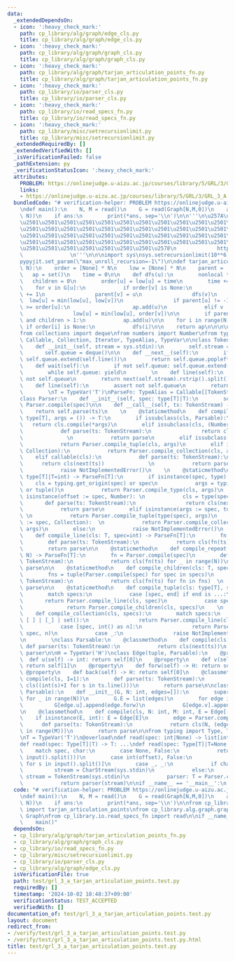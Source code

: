 ```yaml
---
data:
  _extendedDependsOn:
  - icon: ':heavy_check_mark:'
    path: cp_library/alg/graph/edge_cls.py
    title: cp_library/alg/graph/edge_cls.py
  - icon: ':heavy_check_mark:'
    path: cp_library/alg/graph/graph_cls.py
    title: cp_library/alg/graph/graph_cls.py
  - icon: ':heavy_check_mark:'
    path: cp_library/alg/graph/tarjan_articulation_points_fn.py
    title: cp_library/alg/graph/tarjan_articulation_points_fn.py
  - icon: ':heavy_check_mark:'
    path: cp_library/io/parser_cls.py
    title: cp_library/io/parser_cls.py
  - icon: ':heavy_check_mark:'
    path: cp_library/io/read_specs_fn.py
    title: cp_library/io/read_specs_fn.py
  - icon: ':heavy_check_mark:'
    path: cp_library/misc/setrecursionlimit.py
    title: cp_library/misc/setrecursionlimit.py
  _extendedRequiredBy: []
  _extendedVerifiedWith: []
  _isVerificationFailed: false
  _pathExtension: py
  _verificationStatusIcon: ':heavy_check_mark:'
  attributes:
    PROBLEM: https://onlinejudge.u-aizu.ac.jp/courses/library/5/GRL/3/GRL_3_A
    links:
    - https://onlinejudge.u-aizu.ac.jp/courses/library/5/GRL/3/GRL_3_A
  bundledCode: "# verification-helper: PROBLEM https://onlinejudge.u-aizu.ac.jp/courses/library/5/GRL/3/GRL_3_A\n\
    \ndef main():\n    N, M = read()\n    G = read(Graph[N,M,0])\n    ans = sorted(tarjan_articulation_points(G,\
    \ N))\n    if ans:\n        print(*ans, sep='\\n')\n\n'''\n\u257A\u2501\u2501\u2501\
    \u2501\u2501\u2501\u2501\u2501\u2501\u2501\u2501\u2501\u2501\u2501\u2501\u2501\
    \u2501\u2501\u2501\u2501\u2501\u2501\u2501\u2501\u2501\u2501\u2501\u2501\u2501\
    \u2501\u2501\u2501\u2501\u2501\u2501\u2501\u2501\u2501\u2501\u2501\u2501\u2501\
    \u2501\u2501\u2501\u2501\u2501\u2501\u2501\u2501\u2501\u2501\u2501\u2501\u2501\
    \u2501\u2501\u2501\u2501\u2501\u2501\u2501\u2578\n             https://kobejean.github.io/cp-library\
    \               \n'''\n\n\nimport sys\nsys.setrecursionlimit(10**6)\nimport pypyjit\n\
    pypyjit.set_param(\"max_unroll_recursion=-1\")\n\ndef tarjan_articulation_points(G,\
    \ N):\n    order = [None] * N\n    low = [None] * N\n    parent = [-1] * N\n \
    \   ap = set()\n    time = 0\n\n    def dfs(u):\n        nonlocal time\n     \
    \   children = 0\n        order[u] = low[u] = time\n        time += 1\n\n    \
    \    for v in G[u]:\n            if order[v] is None:\n                children\
    \ += 1\n                parent[v] = u\n                dfs(v)\n              \
    \  low[u] = min(low[u], low[v])\n                if parent[u] != -1 and low[v]\
    \ >= order[u]:\n                    ap.add(u)\n            elif v != parent[u]:\n\
    \                low[u] = min(low[u], order[v])\n\n        if parent[u] == -1\
    \ and children > 1:\n            ap.add(u)\n\n    for i in range(N):\n       \
    \ if order[i] is None:\n            dfs(i)\n\n    return ap\n\n\n\nimport typing\n\
    from collections import deque\nfrom numbers import Number\nfrom typing import\
    \ Callable, Collection, Iterator, TypeAlias, TypeVar\n\nclass TokenStream(Iterator):\n\
    \    def __init__(self, stream = sys.stdin):\n        self.stream = stream\n \
    \       self.queue = deque()\n\n    def __next__(self):\n        if not self.queue:\
    \ self.queue.extend(self.line())\n        return self.queue.popleft()\n    \n\
    \    def wait(self):\n        if not self.queue: self.queue.extend(self.line())\n\
    \        while self.queue: yield\n        \n    def line(self):\n        assert\
    \ not self.queue\n        return next(self.stream).rstrip().split()\n\nclass CharStream(Iterator):\n\
    \    def line(self):\n        assert not self.queue\n        return next(self.stream).rstrip()\n\
    \        \nT = TypeVar('T')\nParseFn: TypeAlias = Callable[[TokenStream],T]\n\
    class Parser:\n    def __init__(self, spec: type[T]|T):\n        self.parse =\
    \ Parser.compile(spec)\n\n    def __call__(self, ts: TokenStream) -> T:\n    \
    \    return self.parse(ts)\n    \n    @staticmethod\n    def compile_type(cls:\
    \ type[T], args = ()) -> T:\n        if issubclass(cls, Parsable):\n         \
    \   return cls.compile(*args)\n        elif issubclass(cls, (Number, str)):\n\
    \            def parse(ts: TokenStream):\n                return cls(next(ts))\
    \              \n            return parse\n        elif issubclass(cls, tuple):\n\
    \            return Parser.compile_tuple(cls, args)\n        elif issubclass(cls,\
    \ Collection):\n            return Parser.compile_collection(cls, args)\n    \
    \    elif callable(cls):\n            def parse(ts: TokenStream):\n          \
    \      return cls(next(ts))              \n            return parse\n        else:\n\
    \            raise NotImplementedError()\n    \n    @staticmethod\n    def compile(spec:\
    \ type[T]|T=int) -> ParseFn[T]:\n        if isinstance(spec, type):\n        \
    \    cls = typing.get_origin(spec) or spec\n            args = typing.get_args(spec)\
    \ or tuple()\n            return Parser.compile_type(cls, args)\n        elif\
    \ isinstance(offset := spec, Number): \n            cls = type(spec)  \n     \
    \       def parse(ts: TokenStream):\n                return cls(next(ts)) + offset\n\
    \            return parse\n        elif isinstance(args := spec, tuple):     \
    \ \n            return Parser.compile_tuple(type(spec), args)\n        elif isinstance(args\
    \ := spec, Collection):  \n            return Parser.compile_collection(type(spec),\
    \ args)\n        else:\n            raise NotImplementedError()\n    \n    @staticmethod\n\
    \    def compile_line(cls: T, spec=int) -> ParseFn[T]:\n        fn = Parser.compile(spec)\n\
    \        def parse(ts: TokenStream):\n            return cls(fn(ts) for _ in ts.wait())\n\
    \        return parse\n\n    @staticmethod\n    def compile_repeat(cls: T, spec,\
    \ N) -> ParseFn[T]:\n        fn = Parser.compile(spec)\n        def parse(ts:\
    \ TokenStream):\n            return cls(fn(ts) for _ in range(N))\n        return\
    \ parse\n\n    @staticmethod\n    def compile_children(cls: T, specs) -> ParseFn[T]:\n\
    \        fns = tuple(Parser.compile(spec) for spec in specs)\n        def parse(ts:\
    \ TokenStream):\n            return cls(fn(ts) for fn in fns)  \n        return\
    \ parse\n\n    @staticmethod\n    def compile_tuple(cls: type[T], specs) -> ParseFn[T]:\n\
    \        match specs:\n            case [spec, end] if end is ...:\n         \
    \       return Parser.compile_line(cls, spec)\n            case specs:   \n  \
    \              return Parser.compile_children(cls, specs)\n    \n    @staticmethod\n\
    \    def compile_collection(cls, specs):\n        match specs:\n            case\
    \ [ ] | [_] | set():\n                return Parser.compile_line(cls, *specs)\n\
    \            case [spec, int() as n]:\n                return Parser.compile_repeat(cls,\
    \ spec, n)\n            case _:\n                raise NotImplementedError()\n\
    \n        \nclass Parsable:\n    @classmethod\n    def compile(cls):\n       \
    \ def parser(ts: TokenStream):\n            return cls(next(ts))\n        return\
    \ parser\n\nH = TypeVar('H')\nclass Edge(tuple, Parsable):\n    @property\n  \
    \  def u(self) -> int: return self[0]\n    @property\n    def v(self) -> int:\
    \ return self[1]\n    @property\n    def forw(self) -> H: return self[1]\n   \
    \ @property\n    def back(self) -> H: return self[0]\n    @classmethod\n    def\
    \ compile(cls, I=1):\n        def parse(ts: TokenStream):\n            return\
    \ cls((int(s)+I for s in ts.line()))\n        return parse\n\nclass Graph(list[H],\
    \ Parsable):\n    def __init__(G, N: int, edges=[]):\n        super().__init__([]\
    \ for _ in range(N))\n        G.E = list(edges)\n        for edge in G.E:\n  \
    \          G[edge.u].append(edge.forw)\n            G[edge.v].append(edge.back)\n\
    \n    @classmethod\n    def compile(cls, N: int, M: int, E = Edge[-1]):\n    \
    \    if isinstance(E, int): E = Edge[E]\n        edge = Parser.compile(E)\n  \
    \      def parse(ts: TokenStream):\n            return cls(N, (edge(ts) for _\
    \ in range(M)))\n        return parse\n\nfrom typing import Type, TypeVar, overload\n\
    \nT = TypeVar('T')\n@overload\ndef read(spec: int|None) -> list[int]: ...\n@overload\n\
    def read(spec: Type[T]|T) -> T: ...\ndef read(spec: Type[T]|T=None, char=False):\n\
    \    match spec, char:\n        case None, False:\n            return list(map(int,\
    \ input().split()))\n        case int(offset), False:\n            return [int(s)+offset\
    \ for s in input().split()]\n        case _, _:\n            if char:\n      \
    \          stream = CharStream(sys.stdin)\n            else:\n               \
    \ stream = TokenStream(sys.stdin)\n            parser: T = Parser.compile(spec)\n\
    \            return parser(stream)\n\nif __name__ == '__main__':\n    main()\n"
  code: "# verification-helper: PROBLEM https://onlinejudge.u-aizu.ac.jp/courses/library/5/GRL/3/GRL_3_A\n\
    \ndef main():\n    N, M = read()\n    G = read(Graph[N,M,0])\n    ans = sorted(tarjan_articulation_points(G,\
    \ N))\n    if ans:\n        print(*ans, sep='\\n')\n\nfrom cp_library.alg.graph.tarjan_articulation_points_fn\
    \ import tarjan_articulation_points\nfrom cp_library.alg.graph.graph_cls import\
    \ Graph\nfrom cp_library.io.read_specs_fn import read\n\nif __name__ == '__main__':\n\
    \    main()"
  dependsOn:
  - cp_library/alg/graph/tarjan_articulation_points_fn.py
  - cp_library/alg/graph/graph_cls.py
  - cp_library/io/read_specs_fn.py
  - cp_library/misc/setrecursionlimit.py
  - cp_library/io/parser_cls.py
  - cp_library/alg/graph/edge_cls.py
  isVerificationFile: true
  path: test/grl_3_a_tarjan_articulation_points.test.py
  requiredBy: []
  timestamp: '2024-10-02 18:48:37+09:00'
  verificationStatus: TEST_ACCEPTED
  verifiedWith: []
documentation_of: test/grl_3_a_tarjan_articulation_points.test.py
layout: document
redirect_from:
- /verify/test/grl_3_a_tarjan_articulation_points.test.py
- /verify/test/grl_3_a_tarjan_articulation_points.test.py.html
title: test/grl_3_a_tarjan_articulation_points.test.py
---
```

